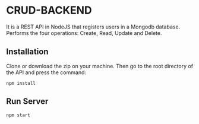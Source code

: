 # CRUD-BACKEND

It is a REST API in NodeJS that registers users in a Mongodb database. 
Performs the four operations: Create, Read, Update and Delete.

## Installation

Clone or download the zip on your machine. Then go to the root directory 
of the API and press the command:

```
npm install
```

## Run Server

```
npm start
```
